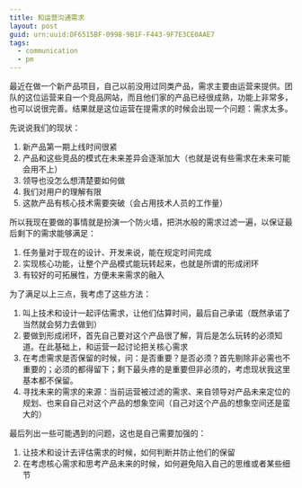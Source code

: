 ```yaml
---
title: 和运营沟通需求
layout: post
guid: urn:uuid:DF6515BF-0998-9B1F-F443-9F7E3CE0AAE7
tags:
  - communication
  - pm
---
```


最近在做一个新产品项目，自己以前没用过同类产品，需求主要由运营来提供。团队的这位运营来自一个竞品网站，而且他们家的产品已经很成熟，功能上非常多，也可以说很完善。结果就是这位运营在提需求的时候会出现一个问题：需求太多。

先说说我们的现状：

1. 新产品第一期上线时间很紧
2. 产品和这些竞品的模式在未来差异会逐渐加大（也就是说有些需求在未来可能会用不上）
3. 领导也没怎么想清楚要如何做
4. 我们对用户的理解有限
5. 这款产品有核心技术需要突破（会占用技术人员的工作量）

所以我现在要做的事情就是扮演一个防火墙，把洪水般的需求过滤一遍，以保证最后剩下的需求能够满足：

1. 任务量对于现在的设计、开发来说，能在规定时间完成
2. 实现核心功能，让整个产品模式能玩转起来，也就是所谓的形成闭环
3. 有较好的可拓展性，方便未来需求的融入

为了满足以上三点，我考虑了这些方法：

1. 叫上技术和设计一起评估需求，让他们估算时间，最后自己承诺（既然承诺了当然就会努力去做到）
2. 要做到形成闭环，首先自己要对这个产品很了解，背后是怎么玩转的必须知道。在此基础上，和运营一起讨论把关核心需求
3. 在考虑需求是否保留的时候，问：是否重要？是否必须？首先剔除非必需也不重要的；必须的都得留下；剩下最头疼的是重要但非必须的，考虑现状我这里基本都不保留。
4. 寻找未来的需求的来源：当前运营被过滤的需求、来自领导对产品未来定位的规划、也来自自己对这个产品的想象空间（自己对这个产品的想象空间还是蛮大的）

最后列出一些可能遇到的问题，这也是自己需要加强的：

1. 让技术和设计去评估需求的时候，如何判断并防止他们的保留
2. 在考虑核心需求和思考产品未来的时候，如何避免陷入自己的思维或者某些细节